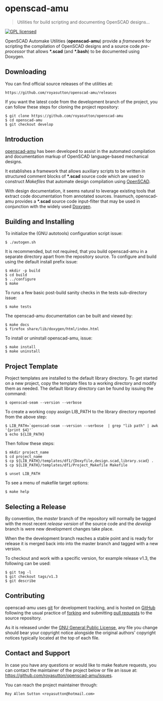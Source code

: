 openscad-amu
============

> Utilities for build scripting and documenting OpenSCAD designs...

[![GPL licensed](https://img.shields.io/badge/license-GPL-blue.svg?style=flat)](https://github.com/royasutton/openscad-amu/blob/master/COPYING)


OpenSCAD Automake Utilities (__openscad-amu__) provide a _framework_
for scripting the compilation of OpenSCAD designs and a source code
_pre-processor_ that allows __*.scad__ (and __*.bash__) to be documented
using Doxygen.


Downloading
-----------

You can find official source releases of the utilities at:

    https://github.com/royasutton/openscad-amu/releases

If you want the latest code from the development branch of the project,
you can follow these steps for cloning the project repository:

    $ git clone https://github.com/royasutton/openscad-amu
    $ cd openscad-amu
    $ git checkout develop


Introduction
------------

[openscad-amu] has been developed to assist in the automated compilation
and documentation markup of OpenSCAD language-based mechanical designs.

It establishes a framework that allows auxiliary scripts to be written in
structured comment blocks of __*.scad__ source code which are used to
construct *Makefiles* that automate design compilation using [OpenSCAD].

With design documentation, it seems natural to leverage existing tools
that extract code documentation from annotated sources. Inasmuch,
openscad-amu provides a __*.scad__ source code input-filter that may be
used in conjunction with the widely used [Doxygen].


Building and Installing
-----------------------

To initialize the (GNU autotools) configuration script issue:

    $ ./autogen.sh

It is recommended, but not required, that you build openscad-amu in a
separate directory apart from the repository source. To configure and
build using the default install prefix issue:

    $ mkdir -p build
    $ cd build
    $ ../configure
    $ make

To runs a few basic post-build sanity checks in the tests sub-directory
issue:

    $ make tests

The openscad-amu documentation can be built and viewed by:

    $ make docs
    $ firefox share/lib/doxygen/html/index.html

To install or uninstall openscad-amu, issue:

    $ make install
    $ make uninstall


Project Template
----------------

Project templates are installed to the default library directory. To get
started on a new project, copy the template files to a working directory
and modify them as needed. The default library directory can be found
by issuing the command:

    $ openscad-seam --version --verbose

To create a working copy assign LIB_PATH to the library directory reported
from the above step:

    $ LIB_PATH=`openscad-seam --version --verbose  | grep "lib path" | awk '{print $4}'`
    $ echo ${LIB_PATH}

Then follow these steps:

    $ mkdir project_name
    $ cd project_name
    $ cp ${LIB_PATH}/templates/df1/{Doxyfile,design.scad,library.scad} .
    $ cp ${LIB_PATH}/templates/df1/Project_Makefile Makefile

    $ unset LIB_PATH

To see a menu of makefile target options:

    $ make help


Selecting a Release
-------------------

By convention, the *master* branch of the repository will normally be
tagged with the most recent *release version* of the source code and
the *develop* branch is were new development changes take place.

When the the development branch reaches a stable point and is ready for
release it is merged back into into the master branch and tagged with a
new version.

To checkout and work with a specific version, for example release v1.3,
the following can be used:

    $ git tag -l
    $ git checkout tags/v1.3
    $ git describe


Contributing
------------

openscad-amu uses [git] for development tracking, and is hosted on [GitHub]
following the usual practice of [forking] and submitting [pull requests]
to the source repository.

As it is released under the [GNU General Public License], any file you
change should bear your copyright notice alongside the original authors'
copyright notices typically located at the top of each file.


Contact and Support
-------------------

In case you have any questions or would like to make feature requests,
you can contact the maintainer of the project below or file an issue
at: https://github.com/royasutton/openscad-amu/issues.

You can reach the project maintainer through:

    Roy Allen Sutton <royasutton@hotmail.com>


[GNU General Public License]: https://www.gnu.org/licenses/gpl.html
[OpenSCAD]: http://www.openscad.org/
[Doxygen]: http://www.stack.nl/~dimitri/doxygen/index.html
[openscad-amu]: https://github.com/royasutton/openscad-amu
[git]: http://git-scm.com/
[GitHub]: http://github.com/
[forking]: http://help.github.com/forking/
[pull requests]: http://help.github.com/pull-requests/
